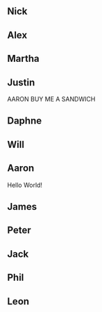 Nick
--------------------



Alex
--------------------



Martha
--------------------



Justin
--------------------
AARON BUY ME A SANDWICH


Daphne
--------------------



Will
--------------------



Aaron
--------------------

Hello World!

James
--------------------



Peter
--------------------



Jack
--------------------



Phil
--------------------



Leon
--------------------

